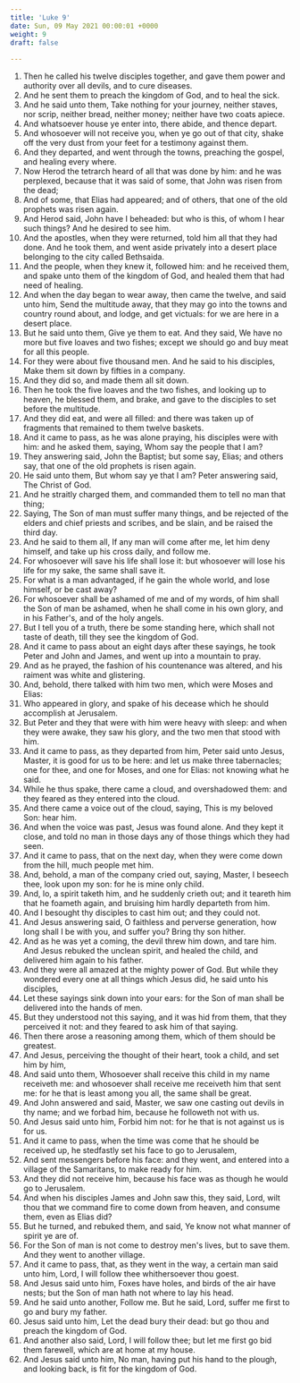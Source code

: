 ```yaml
---
title: 'Luke 9'
date: Sun, 09 May 2021 00:00:01 +0000
weight: 9
draft: false
  
---
```


1. Then he called his twelve disciples together, and gave them power and authority over all devils, and to cure diseases.
2. And he sent them to preach the kingdom of God, and to heal the sick.
3. And he said unto them, Take nothing for your journey, neither staves, nor scrip, neither bread, neither money; neither have two coats apiece.
4. And whatsoever house ye enter into, there abide, and thence depart.
5. And whosoever will not receive you, when ye go out of that city, shake off the very dust from your feet for a testimony against them.
6. And they departed, and went through the towns, preaching the gospel, and healing every where.
7. Now Herod the tetrarch heard of all that was done by him: and he was perplexed, because that it was said of some, that John was risen from the dead;
8. And of some, that Elias had appeared; and of others, that one of the old prophets was risen again.
9. And Herod said, John have I beheaded: but who is this, of whom I hear such things? And he desired to see him.
10. And the apostles, when they were returned, told him all that they had done. And he took them, and went aside privately into a desert place belonging to the city called Bethsaida.
11. And the people, when they knew it, followed him: and he received them, and spake unto them of the kingdom of God, and healed them that had need of healing.
12. And when the day began to wear away, then came the twelve, and said unto him, Send the multitude away, that they may go into the towns and country round about, and lodge, and get victuals: for we are here in a desert place.
13. But he said unto them, Give ye them to eat. And they said, We have no more but five loaves and two fishes; except we should go and buy meat for all this people.
14. For they were about five thousand men. And he said to his disciples, Make them sit down by fifties in a company.
15. And they did so, and made them all sit down.
16. Then he took the five loaves and the two fishes, and looking up to heaven, he blessed them, and brake, and gave to the disciples to set before the multitude.
17. And they did eat, and were all filled: and there was taken up of fragments that remained to them twelve baskets.
18. And it came to pass, as he was alone praying, his disciples were with him: and he asked them, saying, Whom say the people that I am?
19. They answering said, John the Baptist; but some say, Elias; and others say, that one of the old prophets is risen again.
20. He said unto them, But whom say ye that I am? Peter answering said, The Christ of God.
21. And he straitly charged them, and commanded them to tell no man that thing;
22. Saying, The Son of man must suffer many things, and be rejected of the elders and chief priests and scribes, and be slain, and be raised the third day.
23. And he said to them all, If any man will come after me, let him deny himself, and take up his cross daily, and follow me.
24. For whosoever will save his life shall lose it: but whosoever will lose his life for my sake, the same shall save it.
25. For what is a man advantaged, if he gain the whole world, and lose himself, or be cast away?
26. For whosoever shall be ashamed of me and of my words, of him shall the Son of man be ashamed, when he shall come in his own glory, and in his Father's, and of the holy angels.
27. But I tell you of a truth, there be some standing here, which shall not taste of death, till they see the kingdom of God.
28. And it came to pass about an eight days after these sayings, he took Peter and John and James, and went up into a mountain to pray.
29. And as he prayed, the fashion of his countenance was altered, and his raiment was white and glistering.
30. And, behold, there talked with him two men, which were Moses and Elias:
31. Who appeared in glory, and spake of his decease which he should accomplish at Jerusalem.
32. But Peter and they that were with him were heavy with sleep: and when they were awake, they saw his glory, and the two men that stood with him.
33. And it came to pass, as they departed from him, Peter said unto Jesus, Master, it is good for us to be here: and let us make three tabernacles; one for thee, and one for Moses, and one for Elias: not knowing what he said.
34. While he thus spake, there came a cloud, and overshadowed them: and they feared as they entered into the cloud.
35. And there came a voice out of the cloud, saying, This is my beloved Son: hear him.
36. And when the voice was past, Jesus was found alone. And they kept it close, and told no man in those days any of those things which they had seen.
37. And it came to pass, that on the next day, when they were come down from the hill, much people met him.
38. And, behold, a man of the company cried out, saying, Master, I beseech thee, look upon my son: for he is mine only child.
39. And, lo, a spirit taketh him, and he suddenly crieth out; and it teareth him that he foameth again, and bruising him hardly departeth from him.
40. And I besought thy disciples to cast him out; and they could not.
41. And Jesus answering said, O faithless and perverse generation, how long shall I be with you, and suffer you? Bring thy son hither.
42. And as he was yet a coming, the devil threw him down, and tare him. And Jesus rebuked the unclean spirit, and healed the child, and delivered him again to his father.
43. And they were all amazed at the mighty power of God. But while they wondered every one at all things which Jesus did, he said unto his disciples,
44. Let these sayings sink down into your ears: for the Son of man shall be delivered into the hands of men.
45. But they understood not this saying, and it was hid from them, that they perceived it not: and they feared to ask him of that saying.
46. Then there arose a reasoning among them, which of them should be greatest.
47. And Jesus, perceiving the thought of their heart, took a child, and set him by him,
48. And said unto them, Whosoever shall receive this child in my name receiveth me: and whosoever shall receive me receiveth him that sent me: for he that is least among you all, the same shall be great.
49. And John answered and said, Master, we saw one casting out devils in thy name; and we forbad him, because he followeth not with us.
50. And Jesus said unto him, Forbid him not: for he that is not against us is for us.
51. And it came to pass, when the time was come that he should be received up, he stedfastly set his face to go to Jerusalem,
52. And sent messengers before his face: and they went, and entered into a village of the Samaritans, to make ready for him.
53. And they did not receive him, because his face was as though he would go to Jerusalem.
54. And when his disciples James and John saw this, they said, Lord, wilt thou that we command fire to come down from heaven, and consume them, even as Elias did?
55. But he turned, and rebuked them, and said, Ye know not what manner of spirit ye are of.
56. For the Son of man is not come to destroy men's lives, but to save them. And they went to another village.
57. And it came to pass, that, as they went in the way, a certain man said unto him, Lord, I will follow thee whithersoever thou goest.
58. And Jesus said unto him, Foxes have holes, and birds of the air have nests; but the Son of man hath not where to lay his head.
59. And he said unto another, Follow me. But he said, Lord, suffer me first to go and bury my father.
60. Jesus said unto him, Let the dead bury their dead: but go thou and preach the kingdom of God.
61. And another also said, Lord, I will follow thee; but let me first go bid them farewell, which are at home at my house.
62. And Jesus said unto him, No man, having put his hand to the plough, and looking back, is fit for the kingdom of God.
